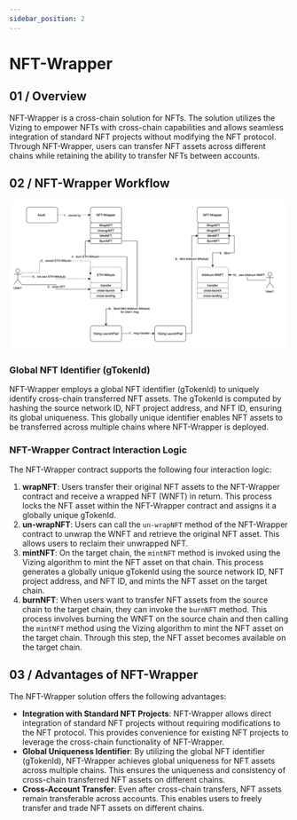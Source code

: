 ```yaml
---
sidebar_position: 2
---
```

# NFT-Wrapper

## 01 / Overview

NFT-Wrapper is a cross-chain solution for NFTs. The solution utilizes the Vizing to empower NFTs with cross-chain capabilities and allows seamless integration of standard NFT projects without modifying the NFT protocol. Through NFT-Wrapper, users can transfer NFT assets across different chains while retaining the ability to transfer NFTs between accounts.

## 02 / NFT-Wrapper Workflow
![wrapNFT](../images/wrapNFT.png)
### Global NFT Identifier (gTokenId)

NFT-Wrapper employs a global NFT identifier (gTokenId) to uniquely identify cross-chain transferred NFT assets. The gTokenId is computed by hashing the source network ID, NFT project address, and NFT ID, ensuring its global uniqueness. This globally unique identifier enables NFT assets to be transferred across multiple chains where NFT-Wrapper is deployed.

### NFT-Wrapper Contract Interaction Logic

The NFT-Wrapper contract supports the following four interaction logic:

1. **wrapNFT**: Users transfer their original NFT assets to the NFT-Wrapper contract and receive a wrapped NFT (WNFT) in return. This process locks the NFT asset within the NFT-Wrapper contract and assigns it a globally unique gTokenId.
2. **un-wrapNFT**: Users can call the `un-wrapNFT` method of the NFT-Wrapper contract to unwrap the WNFT and retrieve the original NFT asset. This allows users to reclaim their unwrapped NFT.
3. **mintNFT**: On the target chain, the `mintNFT` method is invoked using the Vizing algorithm to mint the NFT asset on that chain. This process generates a globally unique gTokenId using the source network ID, NFT project address, and NFT ID, and mints the NFT asset on the target chain.
4. **burnNFT**: When users want to transfer NFT assets from the source chain to the target chain, they can invoke the `burnNFT` method. This process involves burning the WNFT on the source chain and then calling the `mintNFT` method using the Vizing algorithm to mint the NFT asset on the target chain. Through this step, the NFT asset becomes available on the target chain.

## 03 / Advantages of NFT-Wrapper

The NFT-Wrapper solution offers the following advantages:

- **Integration with Standard NFT Projects**: NFT-Wrapper allows direct integration of standard NFT projects without requiring modifications to the NFT protocol. This provides convenience for existing NFT projects to leverage the cross-chain functionality of NFT-Wrapper.
- **Global Uniqueness Identifier**: By utilizing the global NFT identifier (gTokenId), NFT-Wrapper achieves global uniqueness for NFT assets across multiple chains. This ensures the uniqueness and consistency of cross-chain transferred NFT assets on different chains.
- **Cross-Account Transfer**: Even after cross-chain transfers, NFT assets remain transferable across accounts. This enables users to freely transfer and trade NFT assets on different chains.


